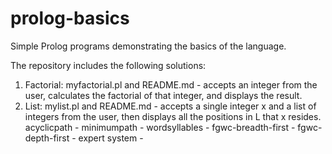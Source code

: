 # prolog-basics
Simple Prolog programs demonstrating the basics of the language.

The repository includes the following solutions:

1. Factorial: myfactorial.pl and README.md - accepts an integer from the user, calculates the factorial of that integer, and displays the result.
2. List: mylist.pl and README.md - accepts a single integer x and a list of integers from the user, then displays all the positions in L that x resides.
acyclicpath -
minimumpath -
wordsyllables -
fgwc-breadth-first -
fgwc-depth-first -
expert system - 
